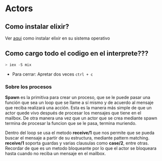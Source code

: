 Actors
======

## Como instalar elixir?

Ver [aqui](https://elixir-lang.org/install.html) como instalar elixir en su sistema operativo

## Como cargo todo el codigo en el interprete???

```elixir
> iex -S mix
```

- Para cerrar: Apretar dos veces ``` ctrl + c ```


### Sobre los procesos

**Spawn** es la primitiva para crear un proceso, que se le puede pasar una función que sea un loop que se llame a sí mismo y de acuerdo al mensaje que reciba realizará una acción. Esta es la manera más simple de que un actor quede vivo después de procesar los mensajes que tiene en el mailbox. De otra manera una vez que un actor que se crea mediante spawn termina de procesar la funcion que se le pasa, termina muriendo.

Dentro del loop se usa el metodo **receive/1**  que nos permite que se pueda buscar el mensaje a partir de su estructura, mediante pattern matching. **receive/1** soporta guardas y varias clausulas como **case/2**, entre otras. Recordar de que es un metodo bloqueante por lo que el actor se bloqueara hasta cuando no reciba un mensaje en el mailbox.



